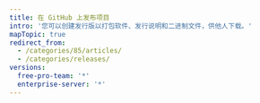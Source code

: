```yaml
---
title: 在 GitHub 上发布项目
intro: '您可以创建发行版以打包软件、发行说明和二进制文件，供他人下载。'
mapTopic: true
redirect_from:
  - /categories/85/articles/
  - /categories/releases/
versions:
  free-pro-team: '*'
  enterprise-server: '*'
---
```


